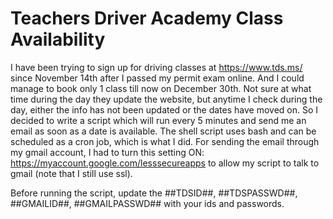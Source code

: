 # Teachers Driver Academy Class Availability

I have been trying to sign up for driving classes at https://www.tds.ms/ since November 14th after I passed my permit exam online. And I could manage to book only 1 class till now on December 30th. Not sure at what time during the day they update the website, but anytime I check during the day, either the info has not been updated or the dates have moved on. So I decided to write a script which will run every 5 minutes and send me an email as soon as a date is available. The shell script uses bash and can be scheduled as a cron job, which is what I did. For sending the email through my gmail account, I had to turn this setting ON: https://myaccount.google.com/lesssecureapps to allow my script to talk to gmail (note that I still use ssl).

Before running the script, update the ##TDSID##, ##TDSPASSWD##, ##GMAILID##, ##GMAILPASSWD## with your ids and passwords. 
